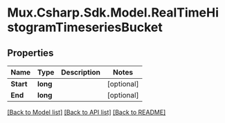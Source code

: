 # Mux.Csharp.Sdk.Model.RealTimeHistogramTimeseriesBucket

## Properties

Name | Type | Description | Notes
------------ | ------------- | ------------- | -------------
**Start** | **long** |  | [optional] 
**End** | **long** |  | [optional] 

[[Back to Model list]](../README.md#documentation-for-models) [[Back to API list]](../README.md#documentation-for-api-endpoints) [[Back to README]](../README.md)


